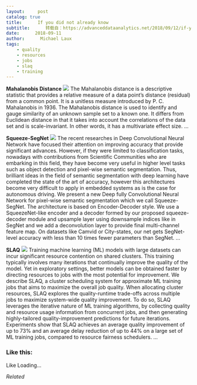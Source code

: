 ```yaml
---
layout:     post
catalog: true
title:      If you did not already know
subtitle:      转载自：https://advanceddataanalytics.net/2018/09/12/if-you-did-not-already-know-481/
date:      2018-09-11
author:      Michael Laux
tags:
    - quality
    - resources
    - jobs
    - slaq
    - training
---
```


**Mahalanobis Distance** ![](https://aboutdataanalytics.files.wordpress.com/2015/01/google.png?w=529)
The Mahalanobis distance is a descriptive statistic that provides a relative measure of a data point’s distance (residual) from a common point. It is a unitless measure introduced by P. C. Mahalanobis in 1936. The Mahalanobis distance is used to identify and gauge similarity of an unknown sample set to a known one. It differs from Euclidean distance in that it takes into account the correlations of the data set and is scale-invariant. In other words, it has a multivariate effect size. … 

**Squeeze-SegNet** ![](https://aboutdataanalytics.files.wordpress.com/2015/01/google.png?w=529)
The recent researches in Deep Convolutional Neural Network have focused their attention on improving accuracy that provide significant advances. However, if they were limited to classification tasks, nowadays with contributions from Scientific Communities who are embarking in this field, they have become very useful in higher level tasks such as object detection and pixel-wise semantic segmentation. Thus, brilliant ideas in the field of semantic segmentation with deep learning have completed the state of the art of accuracy, however this architectures become very difficult to apply in embedded systems as is the case for autonomous driving. We present a new Deep fully Convolutional Neural Network for pixel-wise semantic segmentation which we call Squeeze-SegNet. The architecture is based on Encoder-Decoder style. We use a SqueezeNet-like encoder and a decoder formed by our proposed squeeze-decoder module and upsample layer using downsample indices like in SegNet and we add a deconvolution layer to provide final multi-channel feature map. On datasets like Camvid or City-states, our net gets SegNet-level accuracy with less than 10 times fewer parameters than SegNet. … 

**SLAQ** ![](https://aboutdataanalytics.files.wordpress.com/2015/01/google.png?w=529)
Training machine learning (ML) models with large datasets can incur significant resource contention on shared clusters. This training typically involves many iterations that continually improve the quality of the model. Yet in exploratory settings, better models can be obtained faster by directing resources to jobs with the most potential for improvement. We describe SLAQ, a cluster scheduling system for approximate ML training jobs that aims to maximize the overall job quality. When allocating cluster resources, SLAQ explores the quality-runtime trade-offs across multiple jobs to maximize system-wide quality improvement. To do so, SLAQ leverages the iterative nature of ML training algorithms, by collecting quality and resource usage information from concurrent jobs, and then generating highly-tailored quality-improvement predictions for future iterations. Experiments show that SLAQ achieves an average quality improvement of up to 73% and an average delay reduction of up to 44% on a large set of ML training jobs, compared to resource fairness schedulers. … 





### Like this:

Like Loading...


*Related*

